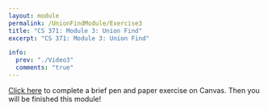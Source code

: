 ```yaml
---
layout: module
permalink: /UnionFindModule/Exercise3
title: "CS 371: Module 3: Union Find"
excerpt: "CS 371: Module 3: Union Find"

info:
  prev: "./Video3"
  comments: "true"
---
```


<a href = "https://ursinus.instructure.com/courses/13782/assignments/142830">Click here</a> to complete a brief pen and paper exercise on Canvas.  Then you will be finished this module!